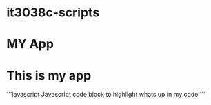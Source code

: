 # it3038c-scripts

MY App
======

# This is my app

'''javascript
Javascript code block to highlight whats up in my code
'''
